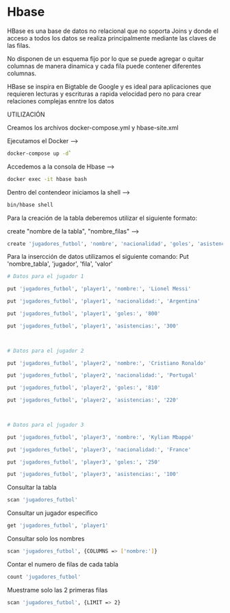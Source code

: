 # Hbase

HBase es una base de datos no relacional que no soporta Joins y donde el acceso a todos los datos se realiza principalmente mediante las claves de las filas. 

No disponen de un esquema fijo por lo que se puede agregar o quitar columnas de manera dinamica y cada fila puede contener diferentes columnas. 

 HBase se inspira en Bigtable de Google y es ideal para aplicaciones que requieren lecturas y escrituras a rapida velocidad pero no para crear relaciones complejas enntre los datos 
 
UTILIZACIÓN 

Creamos los archivos docker-compose.yml y hbase-site.xml 

Ejecutamos el Docker --> 
```bash
docker-compose up -d`
```

Accedemos a la consola de Hbase -->
```bash
docker exec -it hbase bash
```

Dentro del contendeor iniciamos la shell --> 
```bash
bin/hbase shell
```

Para la creación de la tabla deberemos utilizar el siguiente formato: 

 

create "nombre de la tabla", "nombre_filas"  --> 
```bash
create 'jugadores_futbol', 'nombre', 'nacionalidad', 'goles', 'asistencias' 
```
 

Para la insercción de datos utilizamos el siguiente comando: 
Put 'nombre_tabla', 'jugador', 'fila',  'valor'


 
```bash
# Datos para el jugador 1 

put 'jugadores_futbol', 'player1', 'nombre:', 'Lionel Messi' 

put 'jugadores_futbol', 'player1', 'nacionalidad:', 'Argentina' 

put 'jugadores_futbol', 'player1', 'goles:', '800' 

put 'jugadores_futbol', 'player1', 'asistencias:', '300' 

  

# Datos para el jugador 2 

put 'jugadores_futbol', 'player2', 'nombre:', 'Cristiano Ronaldo' 

put 'jugadores_futbol', 'player2', 'nacionalidad:', 'Portugal' 

put 'jugadores_futbol', 'player2', 'goles:', '810' 

put 'jugadores_futbol', 'player2', 'asistencias:', '220' 

  

# Datos para el jugador 3 

put 'jugadores_futbol', 'player3', 'nombre:', 'Kylian Mbappé' 

put 'jugadores_futbol', 'player3', 'nacionalidad:', 'France' 

put 'jugadores_futbol', 'player3', 'goles:', '250' 

put 'jugadores_futbol', 'player3', 'asistencias:', '100' 

 ```

Consultar la tabla  

 
```bash
scan 'jugadores_futbol' 
```
 

Consultar un jugador especifico 

 
```bash
get 'jugadores_futbol', 'player1' 
```
 

Consultar solo los nombres 

 
```bash
scan 'jugadores_futbol', {COLUMNS => ['nombre:']} 
```
 

Contar el numero de filas de cada tabla 

 
```bash
count 'jugadores_futbol' 
```
 

Muestrame solo las 2 primeras filas 

 
```bash
scan 'jugadores_futbol', {LIMIT => 2} 
```
 
